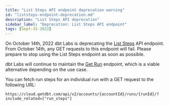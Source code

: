 ```yaml
---
title: "List Steps API endpoint deprecation warning"
id: "liststeps-endpoint-deprecation.md"
description: "List Steps API deprecation"
sidebar_label: "Deprecation: List Steps API endpoint"
tags: [Sept-15-2022]
---
```


On October 14th, 2022 dbt Labs is deprecating the [List Steps](https://docs.getdbt.com/dbt-cloud/api-v2#tag/Runs/operation/listSteps) API endpoint. From October 14th, any GET requests to this endpoint will fail. Please prepare to stop using the List Steps endpoint as soon as possible. 

dbt Labs will continue to maintain the [Get Run](https://docs.getdbt.com/dbt-cloud/api-v2#tag/Runs/operation/getRunById) endpoint, which is a viable alternative depending on the use case. 

You can fetch run steps for an individual run with a GET request to the following URL:

`https://cloud.getdbt.com/api/v2/accounts/{accountId}/runs/{runId}/?include_related=["run_steps"]`

